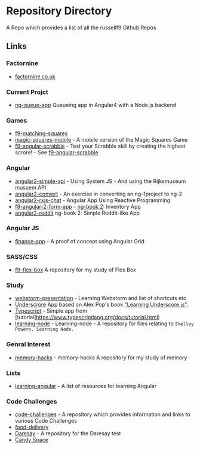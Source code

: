 # Repository Directory
A Repo which provides a list of all the russellf9 Github Repos

## Links

### Factornine
* [factornine.co.uk](https://github.com/russellf9/factornine.co.uk)

### Current Projct
* [ng-queue-app](https://github.com/russellf9/ng-queue-app) Queueing app in Angular4 with a Node.js backend


### Games
* [f9-matching-squares](https://github.com/russellf9/f9-matching-squares)
* [magic-squares-mobile](https://github.com/russellf9/magic-squares-mobile) - A mobile version of the Magic Squares Game
* [f9-angular-scrabble](https://github.com/russellf9/f9-angular-scrabble) - Test your Scrabble skill by creating the highest scrore! - See [f9-angular-scrabble](http://factornine.co.uk/f9-scrabble)

### Angular 
* [angular2-simple-api](https://github.com/russellf9/angular2-simple-api) - Using System JS - And using the Rijksmuseum musuem API
* [angular2-convert](https://github.com/russellf9/angular2-convert) -  An exercise in converting an ng-1project to ng-2
* [angular2-rxjs-chat](https://github.com/russellf9/angular2-rxjs-chat) - Angular App Using Reactive Programming
* [f9-angular-2-form-app](https://github.com/russellf9/f9-angular-2-form-app) - [ng-book 2](https://github.com/ng-book): Inventory App
* [angular2-reddit](https://github.com/russellf9/angular2-reddit) ng-book 2: Simple Reddit-like App

### Angular JS
* [finance-app](https://github.com/russellf9/finance-app) - A proof of concept using Angular Grid

### SASS/CSS
- [f9-flex-box](https://github.com/russellf9/f9-flex-box) A repository for my study of Flex Box

### Study
* [webstorm-presentation](https://github.com/russellf9/webstorm-presentation) - Learning Webstorm and list of shortcuts etc
* [Underscrore](https://github.com/russellf9/underscore-dev) App based on Alex Pop's book ["Learning Underscore.js"](http://bit.ly/1JwvBOO).
* [Typescript](https://github.com/russellf9/typescript-test) - Simple app from [tutorial]https://www.typescriptlang.org/docs/tutorial.html)
* [learning-node](https://github.com/russellf9/learning-node) - Learning-node - A repository for files relating to `Shelley Powers. Learning Node.`

### Genral Interest
* [memory-hacks](https://github.com/russellf9/memory-hacks) - memory-hacks A repository for my study of memory

### Lists
* [learning-angular](https://github.com/russellf9/learning-angular) - A list of resources for learning Angular

### Code Challenges

* [code-challenges](https://github.com/russellf9/code-challenges) - A repository which provides information and links to various Code Challenges
* [food-delivery](https://github.com/russellf9/food-delivery)
* [Daresay](https://github.com/russellf9/daresay-test) - A repository for the Daresay test
* [Candy Space](https://github.com/russellf9/candy-space)

